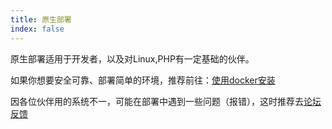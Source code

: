 ```yaml
---
title: 原生部署
index: false
---
```


原生部署适用于开发者，以及对Linux,PHP有一定基础的伙伴。

如果你想要安全可靠、部署简单的环境，推荐前往：[使用docker安装](/use/docker/)

因各位伙伴用的系统不一，可能在部署中遇到一些问题（报错），这时推荐去[论坛反馈](https://www.runpod.cn/topic/create?basis[tag]=10)
